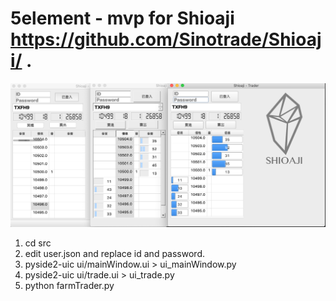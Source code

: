 # 5element - mvp for Shioaji https://github.com/Sinotrade/Shioaji/ .

![screenshot](screenshots/screenshot4.png)

1. cd src
2. edit user.json and replace id and password.
2. pyside2-uic ui/mainWindow.ui > ui_mainWindow.py     
3. pyside2-uic ui/trade.ui > ui_trade.py     
4. python farmTrader.py

